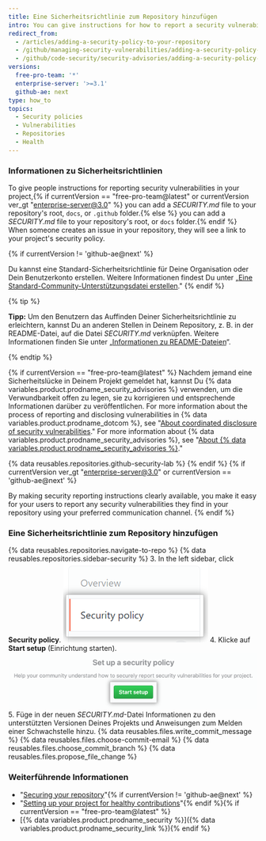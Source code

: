 ```yaml
---
title: Eine Sicherheitsrichtlinie zum Repository hinzufügen
intro: You can give instructions for how to report a security vulnerability in your project by adding a security policy to your repository.
redirect_from:
  - /articles/adding-a-security-policy-to-your-repository
  - /github/managing-security-vulnerabilities/adding-a-security-policy-to-your-repository
  - /github/code-security/security-advisories/adding-a-security-policy-to-your-repository
versions:
  free-pro-team: '*'
  enterprise-server: '>=3.1'
  github-ae: next
type: how_to
topics:
  - Security policies
  - Vulnerabilities
  - Repositories
  - Health
---
```


### Informationen zu Sicherheitsrichtlinien

To give people instructions for reporting security vulnerabilities in your project,{% if currentVersion == "free-pro-team@latest" or currentVersion ver_gt "enterprise-server@3.0" %} you can add a _SECURITY.md_ file to your repository's root, `docs`, or `.github` folder.{% else %} you can add a _SECURITY.md_ file to your repository's root, or `docs` folder.{% endif %} When someone creates an issue in your repository, they will see a link to your project's security policy.

{% if currentVersion != 'github-ae@next' %}
<!-- no public repos in GHAE -->
Du kannst eine Standard-Sicherheitsrichtlinie für Deine Organisation oder Dein Benutzerkonto erstellen. Weitere Informationen findest Du unter „[Eine Standard-Community-Unterstützungsdatei erstellen](/communities/setting-up-your-project-for-healthy-contributions/creating-a-default-community-health-file)."
{% endif %}

{% tip %}

**Tipp:** Um den Benutzern das Auffinden Deiner Sicherheitsrichtlinie zu erleichtern, kannst Du an anderen Stellen in Deinem Repository, z. B. in der README-Datei, auf die Datei _SECURITY.md_ verknüpfen. Weitere Informationen finden Sie unter „[Informationen zu README-Dateien](/articles/about-readmes/)“.

{% endtip %}

{% if currentVersion == "free-pro-team@latest" %}
Nachdem jemand eine Sicherheitslücke in Deinem Projekt gemeldet hat, kannst Du {% data variables.product.prodname_security_advisories %} verwenden, um die Verwundbarkeit offen zu legen, sie zu korrigieren und entsprechende Informationen darüber zu veröffentlichen. For more information about the process of reporting and disclosing vulnerabilities in {% data variables.product.prodname_dotcom %}, see "[About coordinated disclosure of security vulnerabilities](/code-security/security-advisories/about-coordinated-disclosure-of-security-vulnerabilities#about-reporting-and-disclosing-vulnerabilities-in-projects-on-github)." For more information about {% data variables.product.prodname_security_advisories %}, see "[About {% data variables.product.prodname_security_advisories %}](/github/managing-security-vulnerabilities/about-github-security-advisories)."

{% data reusables.repositories.github-security-lab %}
{% endif %}
{% if currentVersion ver_gt "enterprise-server@3.0" or currentVersion == 'github-ae@next' %}
<!-- alternative to the content about GitHub Security Advisories in the dotcom article -->
By making security reporting instructions clearly available, you make it easy for your users to report any security vulnerabilities they find in your repository using your preferred communication channel.
{% endif %}

### Eine Sicherheitsrichtlinie zum Repository hinzufügen

{% data reusables.repositories.navigate-to-repo %}
{% data reusables.repositories.sidebar-security %}
3. In the left sidebar, click **Security policy**. ![Security policy tab](/assets/images/help/security/security-policy-tab.png)
4. Klicke auf **Start setup** (Einrichtung starten). ![Schaltfläche „Start setup“ (Einrichtung starten)](/assets/images/help/security/start-setup-security-policy-button.png)
5. Füge in der neuen _SECURITY.md_-Datei Informationen zu den unterstützten Versionen Deines Projekts und Anweisungen zum Melden einer Schwachstelle hinzu.
{% data reusables.files.write_commit_message %}
{% data reusables.files.choose-commit-email %}
{% data reusables.files.choose_commit_branch %}
{% data reusables.files.propose_file_change %}

### Weiterführende Informationen

- "[Securing your repository](/code-security/getting-started/securing-your-repository)"{% if currentVersion != 'github-ae@next' %}
- "[Setting up your project for healthy contributions](/communities/setting-up-your-project-for-healthy-contributions)"{% endif %}{% if currentVersion == "free-pro-team@latest" %}
- [{% data variables.product.prodname_security %}]({% data variables.product.prodname_security_link %}){% endif %}
